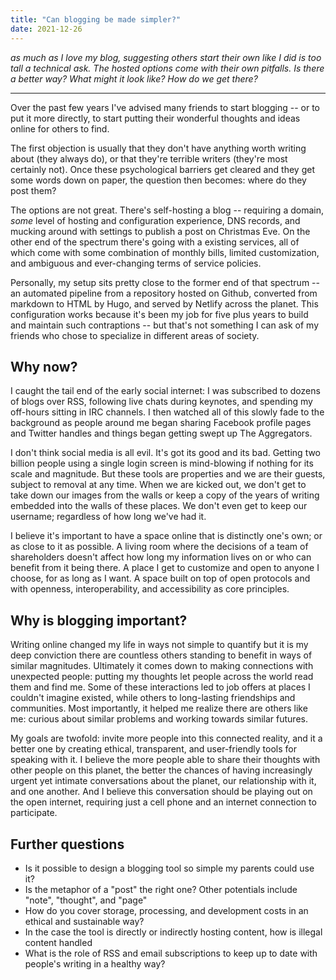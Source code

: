 ```yaml
---
title: "Can blogging be made simpler?"
date: 2021-12-26
---
```


_as much as I love my blog, suggesting others start their own like I did is too tall a technical ask. The hosted options come with their own pitfalls. Is there a better way? What might it look like? How do we get there?_

---

Over the past few years I've advised many friends to start blogging -- or to put it more directly, to start putting their wonderful thoughts and ideas online for others to find.

The first objection is usually that they don't have anything worth writing about (they always do), or that they're terrible writers (they're most certainly not). Once these psychological barriers get cleared and they get some words down on paper, the question then becomes: where do they post them?

The options are not great. There's self-hosting a blog -- requiring a domain, _some_ level of hosting and configuration experience, DNS records, and mucking around with settings to publish a post on Christmas Eve. On the other end of the spectrum there's going with a existing services, all of which come with some combination of monthly bills, limited customization, and ambiguous and ever-changing terms of service policies.

Personally, my setup sits pretty close to the former end of that spectrum -- an automated pipeline from a repository hosted on Github, converted from markdown to HTML by Hugo, and served by Netlify across the planet. This configuration works because it's been my job for five plus years to build and maintain such contraptions -- but that's not something I can ask of my friends who chose to specialize in different areas of society.

## Why now?

I caught the tail end of the early social internet: I was subscribed to dozens of blogs over RSS, following live chats during keynotes, and spending my off-hours sitting in IRC channels. I then watched all of this slowly fade to the background as people around me began sharing Facebook profile pages and Twitter handles and things began getting swept up The Aggregators.

I don't think social media is all evil. It's got its good and its bad. Getting two billion people using a single login screen is mind-blowing if nothing for its scale and magnitude. But these tools are properties and we are their guests, subject to removal at any time. When we are kicked out, we don't get to take down our images from the walls or keep a copy of the years of writing embedded into the walls of these places. We don't even get to keep our username; regardless of how long we've had it.

I believe it's important to have a space online that is distinctly one's own; or as close to it as possible. A living room where the decisions of a team of shareholders doesn't affect how long my information lives on or who can benefit from it being there. A place I get to customize and open to anyone I choose, for as long as I want. A space built on top of open protocols and with openness, interoperability, and accessibility as core principles.

## Why is blogging important?

Writing online changed my life in ways not simple to quantify but it is my deep conviction there are countless others standing to benefit in ways of similar magnitudes. Ultimately it comes down to making connections with unexpected people: putting my thoughts let people across the world read them and find me. Some of these interactions led to job offers at places I couldn't imagine existed, while others to long-lasting friendships and communities. Most importantly, it helped me realize there are others like me: curious about similar problems and working towards similar futures.

My goals are twofold: invite more people into this connected reality, and it a better one by creating ethical, transparent, and user-friendly tools for speaking with it. I believe the more people able to share their thoughts with other people on this planet, the better the chances of having increasingly urgent yet intimate conversations about the planet, our relationship with it, and one another. And I believe this conversation should be playing out on the open internet, requiring just a cell phone and an internet connection to participate.

## Further questions

- Is it possible to design a blogging tool so simple my parents could use it?
- Is the metaphor of a "post" the right one? Other potentials include "note", "thought", and "page"
- How do you cover storage, processing, and development costs in an ethical and sustainable way?
- In the case the tool is directly or indirectly hosting content, how is illegal content handled
- What is the role of RSS and email subscriptions to keep up to date with people's writing in a healthy way?
